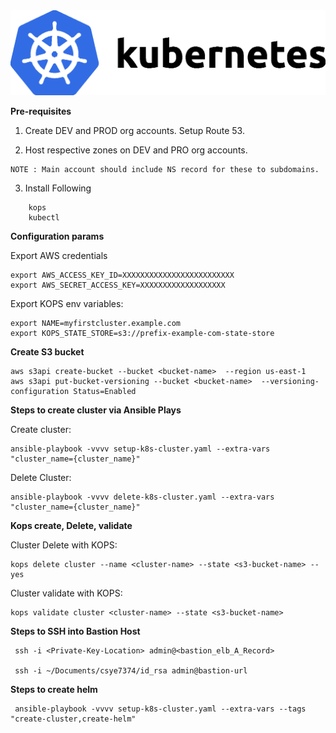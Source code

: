 <img src="https://raw.githubusercontent.com/Sunil-Y/kubernetes-webapp-deployment/master/extra/kube-logo.png" >

**Pre-requisites**

1. Create DEV and PROD org accounts. Setup Route 53.

2. Host respective zones on DEV and PRO org accounts.
```
NOTE : Main account should include NS record for these to subdomains.
```

3. Install Following
```
    kops
    kubectl
```
**Configuration params**

Export AWS credentials
```
export AWS_ACCESS_KEY_ID=XXXXXXXXXXXXXXXXXXXXXXXXX
export AWS_SECRET_ACCESS_KEY=XXXXXXXXXXXXXXXXXXX
```

Export KOPS env variables:
```
export NAME=myfirstcluster.example.com
export KOPS_STATE_STORE=s3://prefix-example-com-state-store
```

**Create S3 bucket**
```
aws s3api create-bucket --bucket <bucket-name>  --region us-east-1
aws s3api put-bucket-versioning --bucket <bucket-name>  --versioning-configuration Status=Enabled
```

**Steps to create cluster via Ansible Plays**

Create cluster:
```
ansible-playbook -vvvv setup-k8s-cluster.yaml --extra-vars "cluster_name={cluster_name}"

```
Delete Cluster:
```
ansible-playbook -vvvv delete-k8s-cluster.yaml --extra-vars "cluster_name={cluster_name}"

```

**Kops create, Delete, validate**

Cluster Delete with KOPS:
```
kops delete cluster --name <cluster-name> --state <s3-bucket-name> --yes

```

Cluster validate with KOPS:
```
kops validate cluster <cluster-name> --state <s3-bucket-name>
```


**Steps to SSH into Bastion Host**

```
 ssh -i <Private-Key-Location> admin@<bastion_elb_A_Record>

 ssh -i ~/Documents/csye7374/id_rsa admin@bastion-url

```

**Steps to create helm**

```
 ansible-playbook -vvvv setup-k8s-cluster.yaml --extra-vars --tags "create-cluster,create-helm"


```

